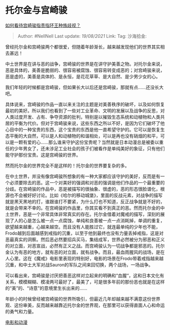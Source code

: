 # 托尔金与宫崎骏
[如何看待宫崎骏指责指环王种族歧视？](https://www.zhihu.com/question/39071296/answer/312530070)

> Author: #NellNell
> Last update: *19/08/2021*
> Link:
> Tag:
> 沙海拾金:

曾经托尔金和宫崎骏两个都很爱，但随着年龄渐长，越来越发现他们的世界其实相去甚远！

中土世界是在讲与恶的战争，宫崎骏的世界是在讲守护美善之物。对托尔金来说，恶是具体的，美善是脆弱的、很容易被腐蚀、很容易转变成恶的；对宫崎骏来说，恶是虚的，美善是具体的、是永恒，是花花草草、是大自然、是少男少女的心。

我们年轻的时候都是宫崎骏，但如果长大以后还是宫崎骏，那就有点……还没长大吧。

具体说来，宫崎骏的作品一直以来关注的主题是对美善秩序的破坏，以及如何恢复最初的美好。所以我们也看到了一些对工业革命、文明的发展以及战争的反思，对人类过度开发、占有、争夺资源的批判，特别是以摧毁生态系统和动植物和人类共居的平衡为代价。但对于宫崎骏来说，这些东西之所以不好，是因为它们破坏了他心目中的一种宝贵的东西，这个宝贵的东西是他一直希望守护的。它可以是恢复生态平衡的大自然，可以是人和动植物的和谐相处，可以是再也没有硝烟的和平，可以是一颗有爱的心……那么谁来守护这份宝贵呢？当然就是日本动漫总是被委以重任的少年男女了，还未涉足工业社会的孩子们被看作是单纯美好的象征，只有他们能守护那份宝贵。这是宫崎骏的世界。

然而托尔金的世界完全不是这样的！托尔金的世界要复杂的多。

在中土世界，并没有像宫崎骏所想象的有一种大家都应该守护的美好，反而是有一个必须要除去的恶。这一个对美好的强调和对恶的强调是他们作品的一个最重要的分歧。在宫崎骏的作品中，恶是被描写的很抽象、很虚的，恶的形态很脸谱化，根源也不会被好好讨论。比如《哈尔的移动城堡》，里面的反战元素，对战争的描写就是黑天黑地的打，谁跟谁打不要紧，为什么打也不知道，反正战争就是不好的，就是会带来不幸的。在宫崎骏的作品里，你其实看不到真正的恶。然而托尔金的中土世界，恶是一个非常具体非常真实的存在。托尔金借着对魔戒的描写，深刻的展现了人的心是怎么被一点一点腐蚀，单纯和良善被一点一点消耗掉，单调的重复，欲望越来越重，心越来越空。而且没有人能胜过它，就连最单纯的少年也不能，Frodo越到后面越感到戒指的沉重，以至于他到最终也没有力量丢掉戒指，这是对恶最真实的洞察。然后恶必然要招兵买马，集结成军，世界必然被分为邪恶和正义的对立面，对恶宣战，必然有正义之战。而宫崎骏认为一切战争都是邪恶的。托尔金认为有恶的地方，就有恶的对立面，就有战争。而且，最血雨腥风的战场，是在人心里。这在《魔戒》电影里表现的特别好，电影的场景在Frodo带着戒指越来越沉重，和中土大军对战Sauron的军队之间来回切换，两个战场，一场战争。

可以看出来，宫崎骏是讨厌把善恶这样对立起来的明确和“血腥“，这和日本文化有关系，模模糊糊、模凌两可最好了，最美了，可是很多年前的那份恶也就是在这样的“美”的、“诗意”的意境里生长出来的……

年龄小的时候曾经被宫崎骏的世界所吸引，但最近几年却越来越不满意这份世界观、这份审美，反而越来越靠近托尔金的世界观，在那里可以获得直面人心和命运的勇气和力量。

[电影和动漫](https://www.zhihu.com/collection/313818721)
